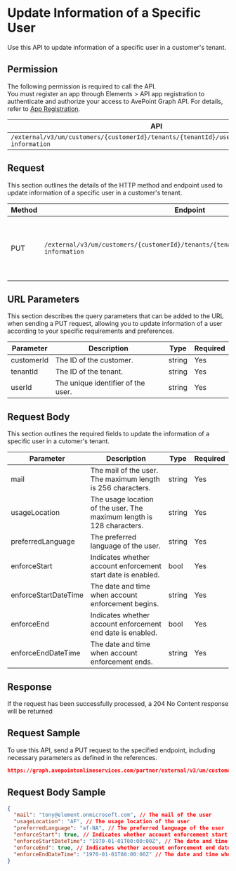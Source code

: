 # Update Information of a Specific User

Use this API to update information of a specific user in a customer's tenant. 

## Permission

The following permission is required to call the API.  
You must register an app through Elements > API app registration to authenticate and authorize your access to AvePoint Graph API. For details, refer to [App Registration](https://cdn.avepoint.com/assets/apelements-webhelp/avepoint-elements-for-partners/index.htm#!Documents/appregistration.htm).

| API | Permission  |
|-----------|--------|
| `/external/v3/um/customers/{customerId}/tenants/{tenantId}/users/{userId}/account-information`|elements.um.user.readwrite.all|

## Request

This section outlines the details of the HTTP method and endpoint used to update information of a specific user in a customer's tenant.

| Method | Endpoint | Description |
|-----------|--------|------------|
| PUT | `/external/v3/um/customers/{customerId}/tenants/{tenantId}/users/{userId}/account-information` | Updates information of a specific user in a customer's tenant.|

## URL Parameters

This section describes the query parameters that can be added to the URL when sending a PUT request, allowing you to update information of a user according to your specific requirements and preferences.

| Parameter | Description | Type | Required |
| --- | --- | --- |---|
| customerId | The ID of the customer. | string | Yes |
| tenantId | The ID of the tenant. | string | Yes |
| userId | The unique identifier of the user. | string | Yes |

## Request Body

This section outlines the required fields to update the information of a specific user in a cutomer's tenant.

| Parameter | Description | Type | Required |
| --- | --- | --- | --- |
| mail | The mail of the user. The maximum length is 256 characters. | string | Yes |
| usageLocation | The usage location of the user. The maximum length is 128 characters.| string | Yes |
| preferredLanguage |  The preferred language of the user. | string | Yes | 
| enforceStart | Indicates whether account enforcement start date is enabled. | bool | Yes | 
| enforceStartDateTime |The date and time when account enforcement begins.| string | Yes | 
| enforceEnd |Indicates whether account enforcement end date is enabled. | bool | Yes | 
| enforceEndDateTime |The date and time when account enforcement ends. | string | Yes | 

## Response

If the request has been successfully processed, a 204 No Content response will be returned

## Request Sample

To use this API, send a PUT request to the specified endpoint, including necessary parameters as defined in the references. 

```json
https://graph.avepointonlineservices.com/partner/external/v3/um/customers/966f35cc-****-****-****-25cdbcf82a07/tenants/0c7715b3-****-****-****-f3634dcfacec/users/7c18fd6f-****-****-****-5725fa9edc3f/account-information
```
## Request Body Sample

```json
{
  "mail": "tony@element.onmicrosoft.com", // The mail of the user
  "usageLocation": "AF", // The usage location of the user
  "preferredLanguage": "af-NA", // The preferred language of the user
  "enforceStart": true, // Indicates whether account enforcement start date is enabled
  "enforceStartDateTime": "1970-01-01T00:00:00Z", // The date and time when account enforcement begins
  "enforceEnd": true, // Indicates whether account enforcement end date is enabled
  "enforceEndDateTime": "1970-01-01T00:00:00Z" // The date and time when account enforcement ends
}
```